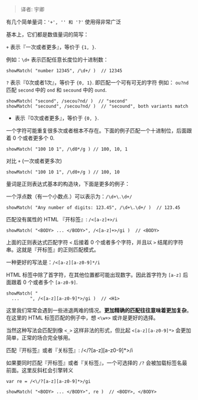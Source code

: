 > 译者: 宇卿

有几个简单量词：`'+', '' 和 '?'` 使用得非常广泛

基本上，它们都是数值量词的简写：

`+` 表示『一次或者更多』，等价于 `{1, }`.

例如：`\d+` 表示匹配任意长度位的十进制数：

```
showMatch( "number 12345", /\d+/ )  // 12345
```

`?` 表示『0次或者1次』，等价于 `{0, 1}`. 即匹配一个可有可无的字符
例如： `ou?nd` 匹配 `second` 中的 `ond` 和 `secound` 中的 `ound`.

```
showMatch( "second", /secou?nd/ )  // "second"
showMatch( "secound", /secou?nd/ )  // "secound", both variants match
```

* 表示『0次或者更多』，等价于 `{0, }`.

一个字符可能重复很多次或者根本不存在。下面的例子匹配一个十进制位，后面跟着 0 个或者更多个 0.

```
showMatch( "100 10 1", /\d0*/g ) // 100, 10, 1
```

对比 `+` (一次或者更多次)

```
showMatch( "100 10 1", /\d0+/g ) // 100, 10
```

量词是正则表达式基本的构造块，下面是更多的例子：

一个浮点数（有一个小数点.）可以表示为：`/\d+\.\d+/`

```
showMatch( "Any number of digits: 123.45", /\d+\.\d+/ )  // 123.45
```

匹配没有属性的 HTML 『开标签』: `/<[a-z]+>/i`

```
showMatch( "<BODY> ... </BODY>", /<[a-z]+>/gi )  // <BODY>
```

上面的正则表达式匹配字符 `<` 后接着 0 个或者多个字符，并且以 `>` 结尾的字符串。这就是『开标签』的正则匹配模式。

一种更好的写法是：`/<[a-z][a-z0-9]*/i`

HTML 标签中除了首字符，在其他位置都可能出现数字。因此首字符为 `[a-z]` 后面跟着 0 个或者多个 `[a-z0-9]`.

```
showMatch( "
  ...    ", /<[a-z][a-z0-9]*>/gi )  // <H1>
```

这里我们常常会遇到一些进退两难的情况。**更加精确的匹配往往意味着更加复杂**。在这里的 HTML 标签匹配的例子中，想 `<\w+>` 或许是更好的选择。

当然这种写法会匹配到像 `<_>` 这样非法的形式，但比起 `<[a-z][a-z0-9]*>` 会更加简单，正常的场合完全够用。

匹配『开标签』或者『关标签』: /<\/?[a-z][a-z0-9]*>/i

如果要同时匹配『开标签』或者『关标签』，一个可选择的 `/?` 会被加载标签名最前面。这里反斜杠会引擎转义

```
var re = /<\/?[a-z][a-z0-9]*>/gi

showMatch( "<BODY> ... </BODY>", re )  // <BODY>, </BODY>
```